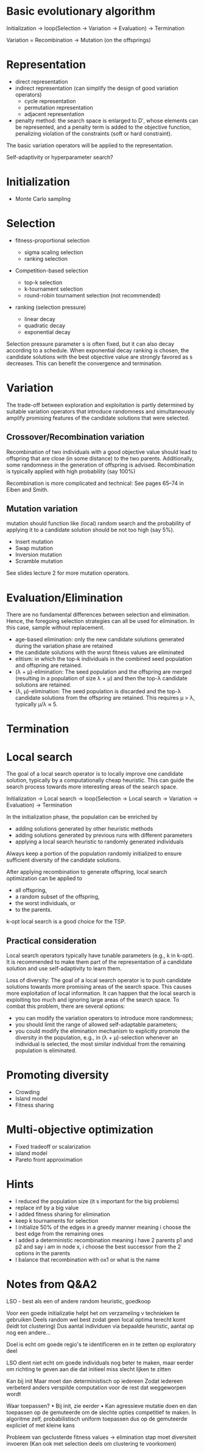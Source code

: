 # Basic evolutionary algorithm

Initialization -> loop(Selection -> Variation -> Evaluation) -> Termination

Variation = Recombination -> Mutation (on the offsprings)

# Representation

- direct representation
- indirect representation (can simplify the design of good variation operators)
  - cycle representation
  - permutation representation
  - adjacent representation
- penalty method: the search space is enlarged to D′, whose elements can be represented, and a penalty term is added to the objective function, penalizing violation of the constraints (soft or hard constraint).

The basic variation operators will be applied to the representation.

Self-adaptivity or hyperparameter search?

# Initialization

- Monte Carlo sampling

# Selection

- fitness-proportional selection
  - sigma scaling selection 
  - ranking selection
- Competition-based selection 
  - top-k selection 
  - k-tournament selection 
  - round-robin tournament selection (not recommended)

- ranking (selection pressure)
  - linear decay
  - quadratic decay
  - exponential decay

Selection pressure parameter s is often fixed, but it can also decay according to a schedule. When exponential decay ranking is chosen, the candidate solutions with the best objective value are strongly favored as s decreases. This can benefit the convergence and termination. 

# Variation
The trade-off between exploration and exploitation is partly determined by suitable variation  operators that introduce randomness and simultaneously amplify promising features of  the candidate solutions that were selected.

## Crossover/Recombination variation
Recombination of two individuals with a good objective value should lead to offspring that are close (in some distance) to the two parents. Additionally, some randomness in the generation of offspring is advised.  Recombination is typically applied with high probability (say 100%)

Recombination is more complicated and technical: See pages 65–74 in Eiben and Smith.

## Mutation variation
mutation should function like (local) random search and the probability of applying it to a candidate solution should be not too high (say 5%).

- Insert mutation
- Swap mutation
- Inversion mutation
- Scramble mutation

See slides lecture 2 for more mutation operators.

# Evaluation/Elimination

There are no fundamental differences between selection and elimination. Hence, the  foregoing selection strategies can all be used for elimination. In this case, sample without replacement.

- age-based elimination: only the new candidate solutions generated during the variation phase are retained
- the candidate solutions with the worst fitness values are eliminated
- elitism: in which the top-k individuals in the combined seed population and offspring are retained.
- (λ + μ)-elimination: The seed population and the offspring are merged (resulting in a population of size λ + μ) and then the top-λ candidate solutions are retained.
- (λ, μ)-elimination: The seed population is discarded and the top-λ candidate solutions from the offspring are retained. This requires μ > λ, typically μ/λ ≈ 5.

# Termination

# Local search

The goal of a local search operator is to locally improve one candidate solution, typically by a computationally cheap heuristic. This can guide the search process towards more interesting areas of the search space.

Initialization -> Local search -> loop(Selection -> Local search -> Variation -> Evaluation) -> Termination

In the initialization phase, the population can be enriched by 
- adding solutions generated by other heuristic methods 
- adding solutions generated by previous runs with different parameters
- applying a local search heuristic to randomly generated individuals 

Always keep a portion of the population randomly initialized to ensure sufficient diversity of the candidate solutions.

After applying recombination to generate offspring, local search
optimization can be applied to
- all offspring, 
- a random subset of the offspring, 
- the worst individuals, or 
- to the parents.

k-opt local search is a good choice for the TSP.

## Practical consideration 
Local search operators typically have tunable parameters (e.g., k in k-opt). It is recommended to make them part of the representation of a candidate solution and use self-adaptivity to learn them.

Loss of diversity: The goal of a local search operator is to push candidate
solutions towards more promising areas of the search space. This causes
more exploitation of local information. It can happen that the local search
is exploiting too much and ignoring large areas of the search space.
To combat this problem, there are several options:
- you can modify the variation operators to introduce more randomness;
- you should limit the range of allowed self-adaptable parameters;
- you could modify the elimination mechanism to explicitly promote the diversity in the population, e.g., in (λ + μ)-selection whenever an individual is selected, the most similar individual from the remaining population is eliminated.

# Promoting diversity

- Crowding
- Island model
- Fitness sharing

# Multi-objective optimization

- Fixed tradeoff or scalarization
- island model
- Pareto front approximation

# Hints 

- I reduced the population size (it s important for the big problems)
- replace inf by a big value
- I added fitness sharing for elimination
- keep k tournaments for selection
- I initialize 50% of the edges in a greedy manner meaning i choose the best edge from the remaining ones
- I added a deterministic recombination meaning i have 2 parents p1 and p2 and say i am in node x, i choose the best successor from the 2 options in the parents
- I balance that recombination with ox1 or what is the name

# Notes from Q&A2

LSO - best als een of andere random heuristic, goedkoop

Voor een goede initializatie helpt het om verzameling v technieken te gebruiken
Deels random wel best zodat geen local optima terecht komt (leidt tot clustering)
Dus aantal individuen via bepaalde heuristic, aantal op nog een andere...

Doel is echt om goede regio's te identificeren en in te zetten op exploratory deel

LSO dient niet echt om goede individuals nog beter te maken, maar eerder om richting te geven aan die dat initieel miss slecht lijken te zitten

Kan bij init
Maar moet dan deterministisch op iedereen
Zodat iedereen verbeterd anders verspilde computation voor de rest dat weggeworpen wordt

Waar toepassen? 
•⁠  ⁠Bij init, zie eerder
•⁠  ⁠Kan agressieve mutatie doen en dan toepassen op de gemuteerde om de slechte opties competitief te maken. In algoritme zelf, probabilistisch uniform toepassen dus op de gemuteerde expliciet of met kleine kans

Probleem van geclusterde fitness values -> elimination stap moet diversiteit invoeren
(Kan ook met selection deels om clustering te voorkomen)
